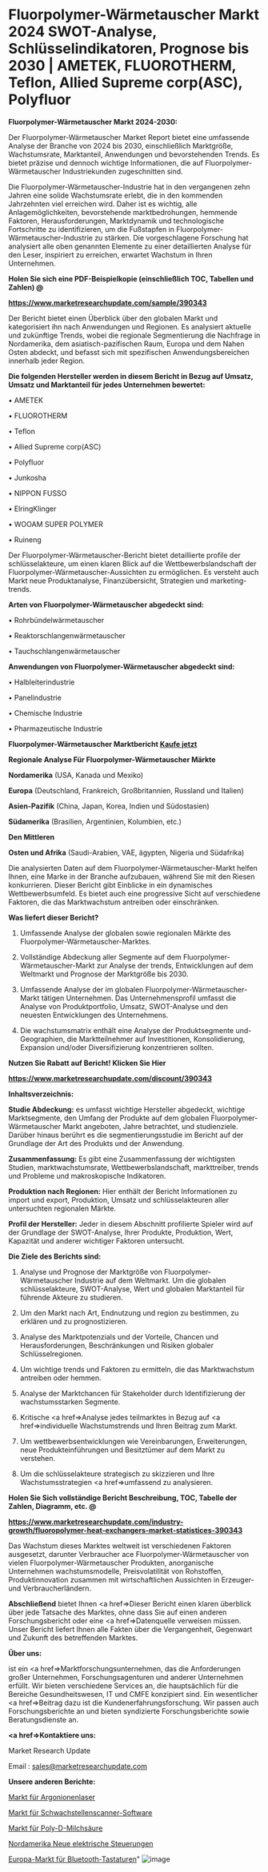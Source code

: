 # Fluorpolymer-Wärmetauscher Markt 2024 SWOT-Analyse, Schlüsselindikatoren, Prognose bis 2030 | AMETEK, FLUOROTHERM, Teflon, Allied Supreme corp(ASC), Polyfluor

<strong>Fluorpolymer-Wärmetauscher Markt 2024-2030:</strong>

Der Fluorpolymer-Wärmetauscher Market Report bietet eine umfassende Analyse der Branche von 2024 bis 2030, einschließlich Marktgröße, Wachstumsrate, Marktanteil, Anwendungen und bevorstehenden Trends. Es bietet präzise und dennoch wichtige Informationen, die auf Fluorpolymer-Wärmetauscher Industriekunden zugeschnitten sind.

Die Fluorpolymer-Wärmetauscher-Industrie hat in den vergangenen zehn Jahren eine solide Wachstumsrate erlebt, die in den kommenden Jahrzehnten viel erreichen wird. Daher ist es wichtig, alle Anlagemöglichkeiten, bevorstehende marktbedrohungen, hemmende Faktoren, Herausforderungen, Marktdynamik und technologische Fortschritte zu identifizieren, um die Fußstapfen in Fluorpolymer-Wärmetauscher-Industrie zu stärken. Die vorgeschlagene Forschung hat analysiert alle oben genannten Elemente zu einer detaillierten Analyse für den Leser, inspiriert zu erreichen, erwartet Wachstum in Ihren Unternehmen.



<strong>Holen Sie sich eine PDF-Beispielkopie (einschließlich TOC, Tabellen und Zahlen) @
</strong>

<strong><a href=https://www.marketresearchupdate.com/sample/390343>

<strong>https://www.marketresearchupdate.com/sample/390343</u></font></a></strong></strong>

Der Bericht bietet einen Überblick über den globalen Markt und kategorisiert ihn nach Anwendungen und Regionen. Es analysiert aktuelle und zukünftige Trends, wobei die regionale Segmentierung die Nachfrage in Nordamerika, dem asiatisch-pazifischen Raum, Europa und dem Nahen Osten abdeckt, und befasst sich mit spezifischen Anwendungsbereichen innerhalb jeder Region.



<strong>Die folgenden Hersteller werden in diesem Bericht in Bezug auf Umsatz, Umsatz und Marktanteil für jedes Unternehmen bewertet:</strong>

• AMETEK

• FLUOROTHERM

• Teflon

• Allied Supreme corp(ASC)

• Polyfluor

• Junkosha

• NIPPON FUSSO

• ElringKlinger

• WOOAM SUPER POLYMER

• Ruineng

Der Fluorpolymer-Wärmetauscher-Bericht bietet detaillierte profile der schlüsselakteure, um einen klaren Blick auf die Wettbewerbslandschaft der Fluorpolymer-Wärmetauscher-Aussichten zu ermöglichen. Es versteht auch Markt neue Produktanalyse, Finanzübersicht, Strategien und marketing-trends.



<strong>Arten von Fluorpolymer-Wärmetauscher abgedeckt sind:</strong>

• Rohrbündelwärmetauscher

• Reaktorschlangenwärmetauscher

• Tauchschlangenwärmetauscher



<strong>Anwendungen von Fluorpolymer-Wärmetauscher abgedeckt sind:</strong>

• Halbleiterindustrie

• Panelindustrie

• Chemische Industrie

• Pharmazeutische Industrie



<strong>Fluorpolymer-Wärmetauscher Marktbericht <a href=https://www.marketresearchupdate.com/buynow/390343>Kaufe jetzt</a></strong>



<strong>Regionale Analyse Für Fluorpolymer-Wärmetauscher Märkte</strong>



<strong>Nordamerika</strong> (USA, Kanada und Mexiko)



<strong>Europa</strong> (Deutschland, Frankreich, Großbritannien, Russland und Italien)



<strong>Asien-Pazifik</strong> (China, Japan, Korea, Indien und Südostasien)



<strong>Südamerika</strong> (Brasilien, Argentinien, Kolumbien, etc.)



<strong>Den Mittleren</strong> 

<strong>Osten und Afrika</strong> (Saudi-Arabien, VAE, ägypten, Nigeria und Südafrika)

Die analysierten Daten auf dem Fluorpolymer-Wärmetauscher-Markt helfen Ihnen, eine Marke in der Branche aufzubauen, während Sie mit den Riesen konkurrieren. Dieser Bericht gibt Einblicke in ein dynamisches Wettbewerbsumfeld. Es bietet auch eine progressive Sicht auf verschiedene Faktoren, die das Marktwachstum antreiben oder einschränken.



<strong>Was liefert dieser Bericht?</strong>

1. Umfassende Analyse der globalen sowie regionalen Märkte des Fluorpolymer-Wärmetauscher-Marktes.

2. Vollständige Abdeckung aller Segmente auf dem Fluorpolymer-Wärmetauscher-Markt zur Analyse der trends, Entwicklungen auf dem Weltmarkt und Prognose der Marktgröße bis 2030.

3. Umfassende Analyse der im globalen Fluorpolymer-Wärmetauscher-Markt tätigen Unternehmen. Das Unternehmensprofil umfasst die Analyse von Produktportfolio, Umsatz, SWOT-Analyse und den neuesten Entwicklungen des Unternehmens.

4. Die wachstumsmatrix enthält eine Analyse der Produktsegmente und-Geographien, die Marktteilnehmer auf Investitionen, Konsolidierung, Expansion und/oder Diversifizierung konzentrieren sollten.



<strong>Nutzen Sie Rabatt auf Bericht! Klicken Sie Hier
</strong>

<strong><a href=https://www.marketresearchupdate.com/discount/390343>https://www.marketresearchupdate.com/discount/390343</b></u></font></strong></a>



<strong>Inhaltsverzeichnis:</strong>



<strong>Studie Abdeckung:</strong> es umfasst wichtige Hersteller abgedeckt, wichtige Marktsegmente, den Umfang der Produkte auf dem globalen Fluorpolymer-Wärmetauscher Markt angeboten, Jahre betrachtet, und studienziele. Darüber hinaus berührt es die segmentierungsstudie im Bericht auf der Grundlage der Art des Produkts und der Anwendung.



<strong>Zusammenfassung:</strong> Es gibt eine Zusammenfassung der wichtigsten Studien, marktwachstumsrate, Wettbewerbslandschaft, markttreiber, trends und Probleme und makroskopische Indikatoren.



<strong>Produktion nach Regionen:</strong> Hier enthält der Bericht Informationen zu import und export, Produktion, Umsatz und schlüsselakteuren aller untersuchten regionalen Märkte.



<strong>Profil der Hersteller:</strong> Jeder in diesem Abschnitt profilierte Spieler wird auf der Grundlage der SWOT-Analyse, Ihrer Produkte, Produktion, Wert, Kapazität und anderer wichtiger Faktoren untersucht.



<strong>Die Ziele des Berichts sind:</strong>

1) Analyse und Prognose der Marktgröße von Fluorpolymer-Wärmetauscher Industrie auf dem Weltmarkt.
Um die globalen schlüsselakteure, SWOT-Analyse, Wert und globalen Marktanteil für führende Akteure zu studieren.

2) Um den Markt nach Art, Endnutzung und region zu bestimmen, zu erklären und zu prognostizieren.

3) Analyse des Marktpotenzials und der Vorteile, Chancen und Herausforderungen, Beschränkungen und Risiken globaler Schlüsselregionen.

4) Um wichtige trends und Faktoren zu ermitteln, die das Marktwachstum antreiben oder hemmen.

5) Analyse der Marktchancen für Stakeholder durch Identifizierung der wachstumsstarken Segmente.

6) Kritische <a href=>Analyse</a> jedes teilmarktes in Bezug auf <a href=>individuelle</a> Wachstumstrends und Ihren Beitrag zum Markt.

7) Um wettbewerbsentwicklungen wie Vereinbarungen, Erweiterungen, neue Produkteinführungen und Besitztümer auf dem Markt zu verstehen.

8) Um die schlüsselakteure strategisch zu skizzieren und Ihre Wachstumsstrategien <a href=>umfassend</a> zu analysieren.



<strong>Holen Sie Sich vollständige Bericht Beschreibung, TOC, Tabelle der Zahlen, Diagramm, etc. @ </strong>

<strong><a href=https://www.marketresearchupdate.com/industry-growth/fluoropolymer-heat-exchangers-market-statistices-390343>https://www.marketresearchupdate.com/industry-growth/fluoropolymer-heat-exchangers-market-statistices-390343</a></font></strong>

Das Wachstum dieses Marktes weltweit ist verschiedenen Faktoren ausgesetzt, darunter Verbraucher ace Fluorpolymer-Wärmetauscher von vielen Fluorpolymer-Wärmetauscher Produkten, anorganische Unternehmen wachstumsmodelle, Preisvolatilität von Rohstoffen, Produktinnovation zusammen mit wirtschaftlichen Aussichten in Erzeuger-und Verbraucherländern.



<strong>Abschließend</strong> bietet Ihnen <a href=>Dieser</a> Bericht einen klaren überblick über jede Tatsache des Marktes, ohne dass Sie auf einen anderen Forschungsbericht oder eine <a href=>Datenquelle</a> verweisen müssen. Unser Bericht liefert Ihnen alle Fakten über die Vergangenheit, Gegenwart und Zukunft des betreffenden Marktes.



<strong>Über uns:</strong>

 ist ein <a href=>Marktfors</a>chungsunternehmen, das die Anforderungen großer Unternehmen, Forschungsagenturen und anderer Unternehmen erfüllt. Wir bieten verschiedene Services an, die hauptsächlich für die Bereiche Gesundheitswesen, IT und CMFE konzipiert sind. Ein wesentlicher <a href=>Beitrag</a> dazu ist die Kundenerfahrungsforschung. Wir passen auch Forschungsberichte an und bieten syndizierte Forschungsberichte sowie Beratungsdienste an.



<strong><a href=>Kontaktiere uns:</a></strong>

Market Research Update

Email : sales@marketresearchupdate.com



<strong>Unsere anderen Berichte:</strong>

<a href=https://www.linkedin.com/pulse/argon-ion-lasers-market-analyzing-latest-developments>Markt für Argonionenlaser</a>

<a href=https://www.linkedin.com/pulse/vulnerability-scanner-software-market-2023-1f>Markt für Schwachstellenscanner-Software</a>

<a href=https://www.linkedin.com/pulse/poly-d-lactic-acid-market-outlooks-2023-size>Markt für Poly-D-Milchsäure</a>

<a href=https://www.linkedin.com/pulse/north-america-new-electrical-controls>Nordamerika Neue elektrische Steuerungen</a>

<a href=https://www.linkedin.com/pulse/europe-bluetooth-keyboard-market-size-growth>Europa-Markt für Bluetooth-Tastaturen</a>"
![image](https://github.com/Gayatrikarjule/Market-Analysis-361/assets/97346546/538f8fde-91bb-4c62-95db-26d74f1b6b7d)
